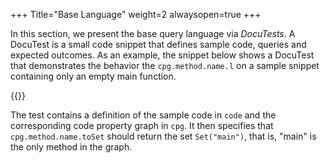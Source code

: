 +++
Title="Base Language"
weight=2
alwaysopen=true
+++

In this section, we present the base query language via *DocuTests*. A
DocuTest is a small code snippet that defines sample code, queries and
expected outcomes. As an example, the snippet below shows a DocuTest
that demonstrates the behavior the `cpg.method.name.l` on a sample
snippet containing only an empty main function.

{{<snippet file="src/test/scala/io/shiftleft/joern/SampleDocuTest.scala" language="scala">}}

The test contains a definition of the sample code in `code` and the
corresponding code property graph in `cpg`. It then specifies that
`cpg.method.name.toSet` should return the set `Set("main")`, that is,
"main" is the only method in the graph.
